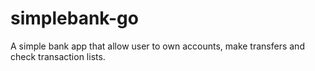 # simplebank-go
A simple bank app that allow user to own accounts, make transfers and check transaction lists.
